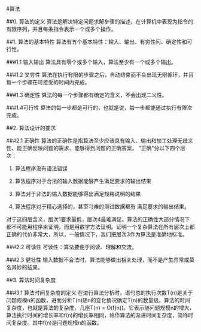 #算法

##0. 算法的定义
算法是解决特定问题求解步骤的描述，在计算机中表现为指令的有限序列，并且每条指令表示一个或多个操作。

##1. 算法的基本特性
算法有五个基本特性：输入、输出、有穷性问、确定性和可行性。

###1.1 输入输出
算法具有零个或多个输入，算法至少有一个或多个输出。

###1.2 又穷性
算法在执行有限的步骤之后，自动结束而不会出现无限循环，并且每一个步骤在可接受的时间内完成。

###1.3 确定性
算法的每一个步骤都有确定的含义，不会出现二义性。

###1.4可行性
算法的每一步都是可行的，也就是说，每一步都能通过执行有限次完成。


##2. 算法设计的要求

###2.1 正确性
算法的正确性是指算法至少应该具有输入、输出和加工处理无歧义性、能正确反映问题的需求、能够得到问题的正确答案。
"正确"分以下四个层次：

1. 算法程序没有语法错误

2. 算法程序对于合法的输入数据能够产生满足要求的输出结果

3. 算法对于非法的输入数据能够得出满足规格说明的结果

4. 算法程序对于精心选择的，甚至刁难的测试数据都有 满足要求的输出结果。

对于这四层含义，层次1要求最低，层次4最难满足。算法的正确性大部分情况下都不可能用程序来证明，而是用数学方法证明。证明一个复杂算法在所有层次上都正确的代价非常大，所以，一般情况下，我们把层次3作为算法是准确地标准。

###2.2 可读性
可读性：算法要便于阅读、理解和交流。

###2.3 健壮性
输入数据不合法时，算法能够做出相关处理，而不是产生异常或莫名其妙的结果。


##3. 算法时间复杂度

###3.1  算法时间复杂度的定义
在进行算法分析时，语句总的执行次数T(n)是关于问题规模n的函数，进而分析T(n)随n的变化情况确定T(n)的数量级。算法的时间复杂度，也就是算法的复杂度，几座T(n) = O(f(n))。它表示随问题规模n的增大，算法执行时间的增长率和f(n)的增长率相同，称作算法的渐进时间复杂度，简称时间复杂度。其中f(n)是问题规模n的函数。
